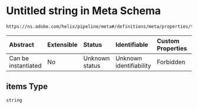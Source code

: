 # Untitled string in Meta Schema

```txt
https://ns.adobe.com/helix/pipeline/meta#/definitions/meta/properties/types/items
```



| Abstract            | Extensible | Status         | Identifiable            | Custom Properties | Additional Properties | Access Restrictions | Defined In                                                   |
| :------------------ | :--------- | :------------- | :---------------------- | :---------------- | :-------------------- | :------------------ | :----------------------------------------------------------- |
| Can be instantiated | No         | Unknown status | Unknown identifiability | Forbidden         | Allowed               | none                | [meta.schema.json*](meta.schema.json "open original schema") |

## items Type

`string`
